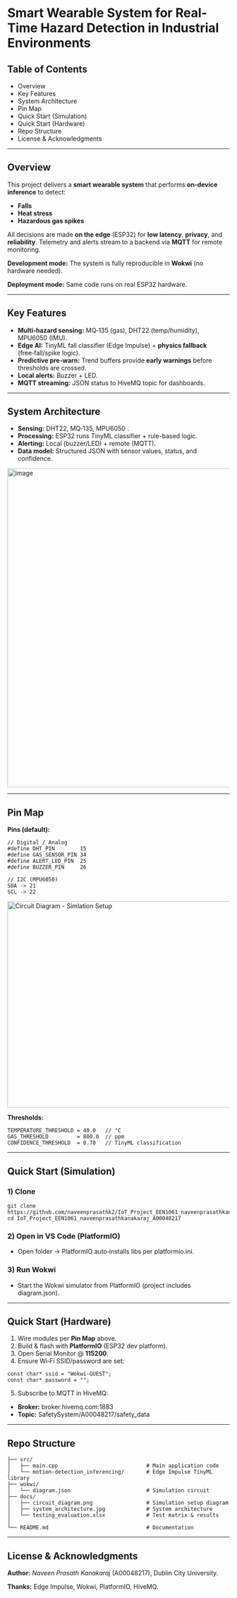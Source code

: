 # Smart Wearable System for Real-Time Hazard Detection in Industrial Environments

## **Table of Contents**

- Overview
- Key Features
- System Architecture
- Pin Map
- Quick Start (Simulation)
- Quick Start (Hardware)
- Repo Structure
- License & Acknowledgments

---

## **Overview**

This project delivers a **smart wearable system**  that performs **on‑device inference** to detect:

- **Falls**
- **Heat stress**
- **Hazardous gas spikes**

All decisions are made **on the edge** (ESP32) for **low latency**, **privacy**, and **reliability**. Telemetry and alerts stream to a backend via **MQTT** for remote monitoring.

**Development mode:** The system is fully reproducible in **Wokwi** (no hardware needed).

**Deployment mode:** Same code runs on real ESP32 hardware.

---

## **Key Features**

- **Multi‑hazard sensing:** MQ‑135 (gas), DHT22 (temp/humidity), MPU6050 (IMU).
- **Edge AI:** TinyML fall classifier (Edge Impulse) + **physics fallback** (free‑fall/spike logic).
- **Predictive pre‑warn:** Trend buffers provide **early warnings** before thresholds are crossed.
- **Local alerts:** Buzzer + LED.
- **MQTT streaming:** JSON status to HiveMQ topic for dashboards.

---

## **System Architecture**

- **Sensing:** DHT22, MQ‑135, MPU6050 .
- **Processing:** ESP32 runs TinyML classifier + rule-based logic.
- **Alerting:** Local (buzzer/LED) + remote (MQTT).
- **Data model:** Structured JSON with sensor values, status, and confidence.

<img width="832" height="722" alt="image" src="https://github.com/user-attachments/assets/85eacdc9-ada5-46eb-b598-fa37e98f93a9" />


---

## **Pin Map**

**Pins (default):**

```
// Digital / Analog
#define DHT_PIN        15
#define GAS_SENSOR_PIN 34   
#define ALERT_LED_PIN  25
#define BUZZER_PIN     26

// I2C (MPU6050)
SDA -> 21
SCL -> 22
```

<img width="885" height="467" alt="Circuit Diagram  - Simlation Setup" src="https://github.com/user-attachments/assets/840504c1-f840-41ae-a329-4acd1069dc41" />


**Thresholds:**

```
TEMPERATURE_THRESHOLD = 40.0   // °C
GAS_THRESHOLD         = 800.0  // ppm 
CONFIDENCE_THRESHOLD  = 0.70   // TinyML classification
```

---

## **Quick Start (Simulation)**

### **1) Clone**

```
git clone https://github.com/naveenprasathk2/IoT_Project_EEN1061_naveenprasathkanakaraj_A00048217.git
cd IoT_Project_EEN1061_naveenprasathkanakaraj_A00048217
```

### **2) Open in VS Code (PlatformIO)**

- Open folder → PlatformIO auto‑installs libs per platformio.ini.

### **3) Run Wokwi**

- Start the Wokwi simulator from PlatformIO (project includes diagram.json).

---

## **Quick Start (Hardware)**

1. Wire modules per **Pin Map** above.
2. Build & flash with **PlatformIO** (ESP32 dev platform).
3. Open Serial Monitor @ **115200**.
4. Ensure Wi‑Fi SSID/password are set:

```
const char* ssid = "Wokwi-GUEST";
const char* password = "";
```

5. Subscribe to MQTT in HiveMQ:

- **Broker:** broker.hivemq.com:1883
- **Topic:** SafetySystem/A00048217/safety_data

---

## **Repo Structure**

```
├── src/
│   ├── main.cpp                            # Main application code
│   └── motion-detection_inferencing/       # Edge Impulse TinyML library
├── wokwi/
│   └── diagram.json                        # Simulation circuit
├── docs/
│   ├── circuit_diagram.png                 # Simulation setup diagram
│   ├── system_architecture.jpg             # System architecture
│   └── testing_evaluation.xlsx             # Test matrix & results
│ 
└── README.md                               # Documentation
```

---

## **License & Acknowledgments**

**Author:** *Naveen Prasath Kanakaraj* (A00048217), Dublin City University.

**Thanks:** Edge Impulse, Wokwi, PlatformIO, HiveMQ.
